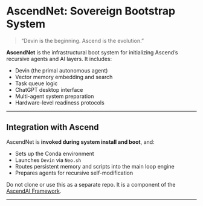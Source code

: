 # AscendNet: Sovereign Bootstrap System

> “Devin is the beginning. Ascend is the evolution.”

**AscendNet** is the infrastructural boot system for initializing Ascend’s recursive agents and AI layers. It includes:

- Devin (the primal autonomous agent)
- Vector memory embedding and search
- Task queue logic
- ChatGPT desktop interface
- Multi-agent system preparation
- Hardware-level readiness protocols

---

## Integration with Ascend

AscendNet is **invoked during system install and boot**, and:
- Sets up the Conda environment
- Launches `Devin` via `Neo.sh`
- Routes persistent memory and scripts into the main loop engine
- Prepares agents for recursive self-modification

Do not clone or use this as a separate repo. It is a component of the [AscendAI Framework](https://github.com/statikfintechllc/AscendAI).

---
